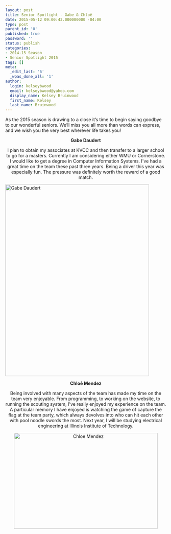 ```yaml
---
layout: post
title: Senior Spotlight - Gabe & Chloê
date: 2015-05-12 09:00:43.000000000 -04:00
type: post
parent_id: '0'
published: true
password: ''
status: publish
categories:
- 2014-15 Season
- Senior Spotlight 2015
tags: []
meta:
  _edit_last: '6'
  _wpas_done_all: '1'
author:
  login: kelseybwood
  email: kelseybwood@yahoo.com
  display_name: Kelsey Bruinwood
  first_name: Kelsey
  last_name: Bruinwood
---
```

<p>As the 2015 season is drawing to a close it’s time to begin saying goodbye to our wonderful seniors. We’ll miss you all more than words can express, and we wish you the very best wherever life takes you!</p>
<p style="text-align: center;"><strong>Gabe Daudert</strong></p>
<p style="text-align: center;">I plan to obtain my associates at KVCC and then transfer to a larger school to go for a masters. Currently I am considering either WMU or Cornerstone. I would like to get a degree in Computer Information Systems. I've had a great time on the team these past three years. Being a driver this year was especially fun. The pressure was definitely worth the reward of a good match.</p>
<p><a href="http://strykeforce.org/wp-content/uploads/2015/05/Gabe-Daudert.jpg"><img class="  aligncenter wp-image-1921" src="{{ site.baseurl }}/assets/images/Gabe-Daudert-768x1024.jpg" alt="Gabe Daudert" width="450" height="600" /></a></p>
<p style="text-align: center;"><strong>Chloê Mendez</strong></p>
<p style="text-align: center;">Being involved with many aspects of the team has made my time on the team very enjoyable. From programming, to working on the website, to running the scouting system, I've really enjoyed my experience on the team. A particular memory I have enjoyed is watching the game of capture the flag at the team party, which always devolves into who can hit each other with pool noodle swords the most. Next year, I will be studying electrical engineering at Illinois Institute of Technology.</p>
<p style="text-align: center;"><a href="http://strykeforce.org/wp-content/uploads/2015/05/Chloe-Mendez.jpg"><img class="aligncenter  wp-image-1924" src="{{ site.baseurl }}/assets/images/Chloe-Mendez-300x200.jpg" alt="Chloe Mendez" width="450" height="300" /></a></p>
<p>&nbsp;</p>
